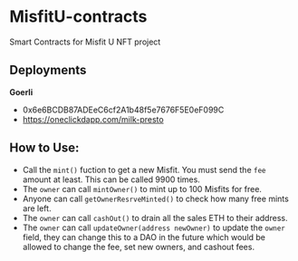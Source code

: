 # MisfitU-contracts
Smart Contracts for Misfit U NFT project

## Deployments
**Goerli**
- 0x6e6BCDB87ADEeC6cf2A1b48f5e7676F5E0eF099C
- https://oneclickdapp.com/milk-presto

## How to Use:
- Call the `mint()` fuction to get a new Misfit. You must send the `fee` amount at least. This can be called 9900 times.
- The `owner` can call `mintOwner()` to mint up to 100 Misfits for free.
- Anyone can call `getOwnerResrveMinted()` to check how many free mints are left.
- The `owner` can call `cashOut()` to drain all the sales ETH to their address.
- The `owner` can call `updateOwner(address newOwner)` to update the `owner` field, they can change this to a DAO in the future which would be allowed to change the fee, set new owners, and cashout fees.
